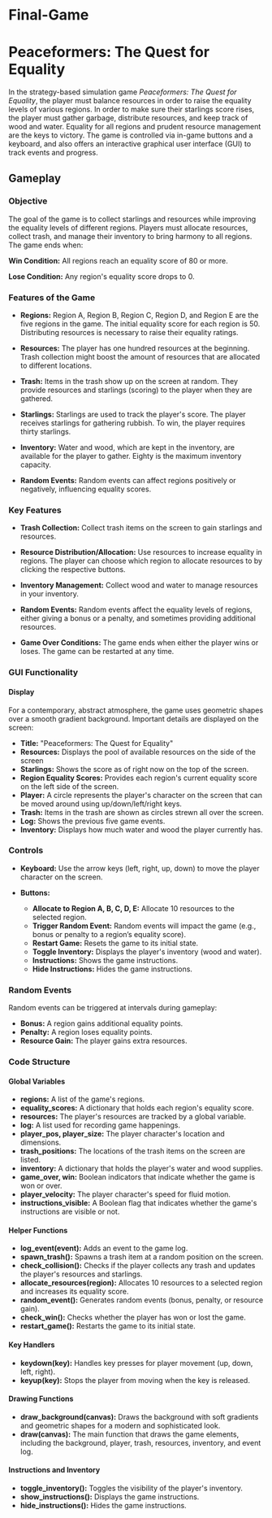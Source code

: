 # Final-Game
# Peaceformers: The Quest for Equality

In the strategy-based simulation game *Peaceformers: The Quest for Equality*, the player must balance resources in order to raise the equality levels of various regions. In order to make sure their starlings score rises, the player must gather garbage, distribute resources, and keep track of wood and water. Equality for all regions and prudent resource management are the keys to victory. The game is controlled via in-game buttons and a keyboard, and also offers an interactive graphical user interface (GUI) to track events and progress.

## Gameplay

### Objective

The goal of the game is to collect starlings and resources while improving the equality levels of different regions. Players must allocate resources, collect trash, and manage their inventory to bring harmony to all regions. The game ends when:

**Win Condition:** All regions reach an equality score of 80 or more.

**Lose Condition:** Any region's equality score drops to 0.

### Features of the Game

- **Regions:** Region A, Region B, Region C, Region D, and Region E are the five regions in the game. The initial equality score for each region is 50. Distributing resources is necessary to raise their equality ratings.
  
- **Resources:** The player has one hundred resources at the beginning. Trash collection might boost the amount of resources that are allocated to different locations.
  
- **Trash:** Items in the trash show up on the screen at random. They provide resources and starlings (scoring) to the player when they are gathered.
  
- **Starlings:** Starlings are used to track the player's score. The player receives starlings for gathering rubbish. To win, the player requires thirty starlings.
  
- **Inventory:** Water and wood, which are kept in the inventory, are available for the player to gather. Eighty is the maximum inventory capacity.
  
- **Random Events:** Random events can affect regions positively or negatively, influencing equality scores.

### Key Features

- **Trash Collection:** Collect trash items on the screen to gain starlings and resources.
  
- **Resource Distribution/Allocation:** Use resources to increase equality in regions. The player can choose which region to allocate resources to by clicking the respective buttons.
  
- **Inventory Management:** Collect wood and water to manage resources in your inventory.
  
- **Random Events:** Random events affect the equality levels of regions, either giving a bonus or a penalty, and sometimes providing additional resources.
  
- **Game Over Conditions:** The game ends when either the player wins or loses. The game can be restarted at any time.

### GUI Functionality

#### Display

For a contemporary, abstract atmosphere, the game uses geometric shapes over a smooth gradient background. Important details are displayed on the screen:

- **Title:** "Peaceformers: The Quest for Equality"  
- **Resources:** Displays the pool of available resources on the side of the screen  
- **Starlings:** Shows the score as of right now on the top of the screen.  
- **Region Equality Scores:** Provides each region's current equality score on the left side of the screen.  
- **Player:** A circle represents the player's character on the screen that can be moved around using up/down/left/right keys.  
- **Trash:** Items in the trash are shown as circles strewn all over the screen.  
- **Log:** Shows the previous five game events.  
- **Inventory:** Displays how much water and wood the player currently has.

### Controls

- **Keyboard:** Use the arrow keys (left, right, up, down) to move the player character on the screen.
  
- **Buttons:**
  - **Allocate to Region A, B, C, D, E:** Allocate 10 resources to the selected region.
  - **Trigger Random Event:** Random events will impact the game (e.g., bonus or penalty to a region’s equality score).
  - **Restart Game:** Resets the game to its initial state.
  - **Toggle Inventory:** Displays the player's inventory (wood and water).
  - **Instructions:** Shows the game instructions.
  - **Hide Instructions:** Hides the game instructions.

### Random Events

Random events can be triggered at intervals during gameplay:

- **Bonus:** A region gains additional equality points.  
- **Penalty:** A region loses equality points.  
- **Resource Gain:** The player gains extra resources.

### Code Structure

#### Global Variables

- **regions:** A list of the game's regions.
- **equality_scores:** A dictionary that holds each region's equality score.
- **resources:** The player's resources are tracked by a global variable.
- **log:** A list used for recording game happenings.
- **player_pos, player_size:** The player character's location and dimensions.
- **trash_positions:** The locations of the trash items on the screen are listed.
- **inventory:** A dictionary that holds the player's water and wood supplies.
- **game_over, win:** Boolean indicators that indicate whether the game is won or over.
- **player_velocity:** The player character's speed for fluid motion.
- **instructions_visible:** A Boolean flag that indicates whether the game's instructions are visible or not.

#### Helper Functions

- **log_event(event):** Adds an event to the game log.  
- **spawn_trash():** Spawns a trash item at a random position on the screen.  
- **check_collision():** Checks if the player collects any trash and updates the player's resources and starlings.  
- **allocate_resources(region):** Allocates 10 resources to a selected region and increases its equality score.  
- **random_event():** Generates random events (bonus, penalty, or resource gain).  
- **check_win():** Checks whether the player has won or lost the game.  
- **restart_game():** Restarts the game to its initial state.

#### Key Handlers

- **keydown(key):** Handles key presses for player movement (up, down, left, right).  
- **keyup(key):** Stops the player from moving when the key is released.

#### Drawing Functions

- **draw_background(canvas):** Draws the background with soft gradients and geometric shapes for a modern and sophisticated look.  
- **draw(canvas):** The main function that draws the game elements, including the background, player, trash, resources, inventory, and event log.

#### Instructions and Inventory

- **toggle_inventory():** Toggles the visibility of the player's inventory.  
- **show_instructions():** Displays the game instructions.  
- **hide_instructions():** Hides the game instructions.
